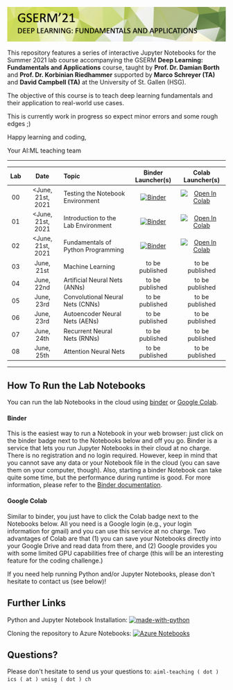 ![Course Banner](banner.png)

This repository features a series of interactive Jupyter Notebooks for the Summer 2021 lab course accompanying the GSERM **Deep Learning: Fundamentals and Applications** course, taught by **Prof. Dr. Damian Borth** and **Prof. Dr. Korbinian Riedhammer** supported by **Marco Schreyer (TA)** and **David Campbell (TA)** at the University of St. Gallen (HSG). 

The objective of this course is to teach deep learning fundamentals and their application to real-world use cases.

This is currently work in progress so expect minor errors and some rough edges ;)

Happy learning and coding,

Your AI:ML teaching team 

---
| Lab           |Date                 |  Topic                            |  Binder Launcher(s) | Colab Launcher(s) |
|:-------------:|:-------------------:|:---------------------------------|:-------------------:|:-----------------:|
|00|  <June, 21st, 2021	 | Testing the Notebook Environment | [![Binder](https://mybinder.org/badge_logo.svg)](https://mybinder.org/v2/gh/HSG-AIML/LabGSERM/main?filepath=lab_00%2Flab_00.ipynb) | [![Open In Colab](https://colab.research.google.com/assets/colab-badge.svg)](https://colab.research.google.com/github/HSG-AIML/LabGSERM/blob/main/lab_00/lab_00.ipynb) |
|01|  <June, 21st, 2021	 | Introduction to the Lab Environment | [![Binder](https://mybinder.org/badge_logo.svg)](https://mybinder.org/v2/gh/HSG-AIML/LabGSERM/main?filepath=lab_01%2Flab_01.ipynb) | [![Open In Colab](https://colab.research.google.com/assets/colab-badge.svg)](https://colab.research.google.com/github/HSG-AIML/LabGSERM/blob/main/lab_01/lab_01.ipynb) |
|02|  <June, 21st, 2021	 | Fundamentals of Python Programming | [![Binder](https://mybinder.org/badge_logo.svg)](https://mybinder.org/v2/gh/HSG-AIML/LabGSERM/main?filepath=lab_02%2Flab_02.ipynb) | [![Open In Colab](https://colab.research.google.com/assets/colab-badge.svg)](https://colab.research.google.com/github/HSG-AIML/LabGSERM/blob/main/lab_02/lab_02.ipynb) |
|03|  June, 21st | Machine Learning | to be published  | to be published |
|04|  June, 22nd | Artificial Neural Nets (ANNs) | to be published  | to be published |
|05|  June, 23rd	 | Convolutional Neural Nets (CNNs) | to be published  | to be published |
|06|  June, 23rd	 | Autoencoder Neural Nets (AENs) | to be published  | to be published |
|07|  June, 24th	 | Recurrent Neural Nets (RNNs) | to be published  | to be published |
|08|  June, 25th	 | Attention Neural Nets | to be published  | to be published |

---

## How To Run the Lab Notebooks

You can run the lab Notebooks in the cloud using [binder](https://mybinder.org/) or 
[Google Colab](https://colab.research.google.com/).

#### Binder

This is the easiest way to run a Notebook in your web browser: just click on the binder badge next to 
the Notebooks below and off you go. Binder is a service that lets you run Jupyter Notebooks in their cloud at no charge. 
There is no registration and no
login required. However, keep in mind that you cannot save any data or your Notebook file in the cloud (you can save them
on your computer, though). Also, starting a binder
Notebook can take quite some time, but the performance during runtime is good. 
For more information, please refer to the [Binder documentation](https://mybinder.readthedocs.io/en/latest/index.html).

#### Google Colab

Similar to binder, you just have to click the Colab badge next to the Notebooks below. All you need is a Google login
(e.g., your login information for gmail) and you can use this service at no charge. 
Two advantages of Colab are that (1) you can save your 
Notebooks directly into your Google Drive and read data from there, and (2) Google provides you with some limited GPU capabilities
free of charge (this will be an interesting feature for the coding challenge.)

If you need help running Python and/or Jupyter Notebooks, please don't hesitate to contact us (see below)!

## Further Links

Python and Jupyter Notebook Installation: [![made-with-python](https://img.shields.io/badge/Made%20with-Python-1f425f.svg)](https://github.com/HSG-AIML/LabGSERM/blob/main/ml_installation_guide.pdf)

Cloning the repository to Azure Notebooks: [![Azure Notebooks](https://notebooks.azure.com/launch.png)](https://notebooks.azure.com/import/gh/HSG-AIML/LabML)

## Questions?

Please don't hesitate to send us your questions to: `aiml-teaching ( dot ) ics ( at ) unisg ( dot ) ch`  

